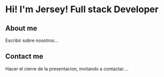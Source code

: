 # Hi! I'm Jersey! Full stack Developer

## About me

Escribir sobre nosotros...

## Contact me

Hacer el cierre de la presentacion, invitando a contactar....
